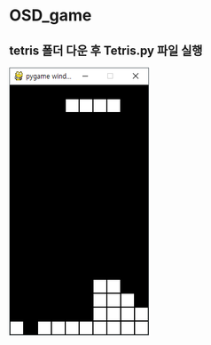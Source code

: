 # OSD_game  

## tetris 폴더 다운 후 Tetris.py 파일 실행    

![](https://github.com/alchon/OSD_game/blob/master/pictures/skel.PNG?raw=true)
